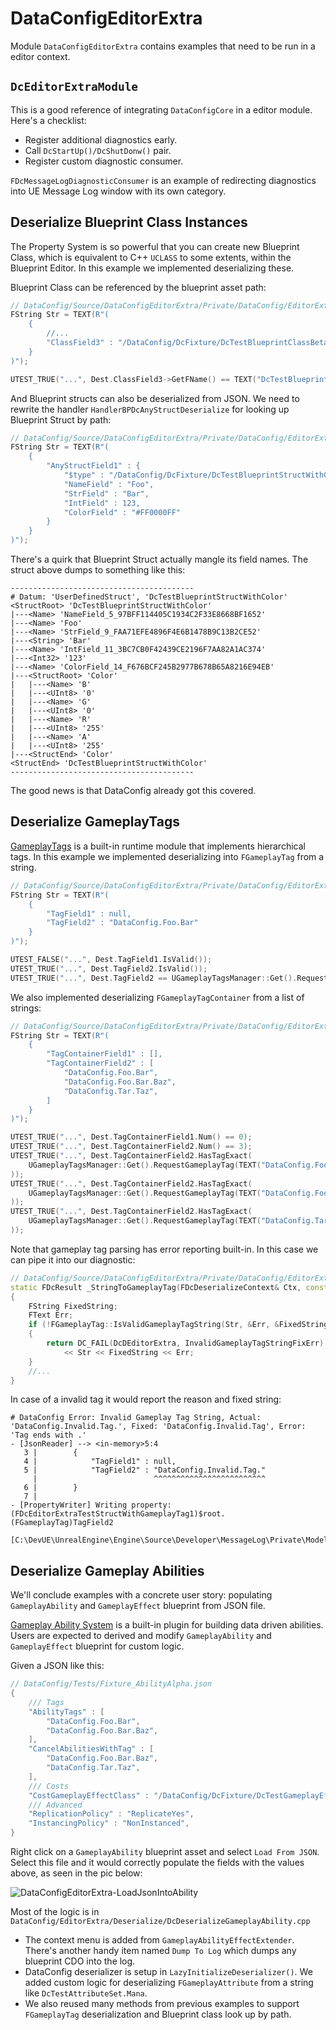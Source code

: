 # DataConfigEditorExtra

Module `DataConfigEditorExtra` contains examples that need to be run in a editor context.

## `DcEditorExtraModule`

This is a good reference of integrating `DataConfigCore` in a editor module. Here's a checklist:

- Register additional diagnostics early. 
- Call `DcStartUp()/DcShutDonw()` pair.
- Register custom diagnostic consumer.

`FDcMessageLogDiagnosticConsumer` is an example of redirecting diagnostics into UE Message Log window with its own category.


## Deserialize Blueprint Class Instances

The Property System is so powerful that you can create new Blueprint Class, which is equivalent to C++ `UCLASS` to some extents, within the Blueprint Editor. In this example we implemented deserializing these.

Blueprint Class can be referenced by the blueprint asset path:

```c++
// DataConfig/Source/DataConfigEditorExtra/Private/DataConfig/EditorExtra/Deserialize/DcDeserializeBPClass.cpp
FString Str = TEXT(R"(
    {
        //...
        "ClassField3" : "/DataConfig/DcFixture/DcTestBlueprintClassBeta",
    }
)");

UTEST_TRUE("...", Dest.ClassField3->GetFName() == TEXT("DcTestBlueprintClassBeta_C"));
```

And Blueprint structs can also be deserialized from JSON. We need to rewrite the handler `HandlerBPDcAnyStructDeserialize` for looking up Blueprint Struct by path:

```C++
// DataConfig/Source/DataConfigEditorExtra/Private/DataConfig/EditorExtra/Deserialize/DcDeserializeBPClass.cpp
FString Str = TEXT(R"(
    {
        "AnyStructField1" : {
            "$type" : "/DataConfig/DcFixture/DcTestBlueprintStructWithColor",
            "NameField" : "Foo",
            "StrField" : "Bar",
            "IntField" : 123,
            "ColorField" : "#FF0000FF"
        }
    }
)");
```

There's a quirk that Blueprint Struct actually mangle its field names. The struct above dumps to something like this:

```
-----------------------------------------
# Datum: 'UserDefinedStruct', 'DcTestBlueprintStructWithColor'
<StructRoot> 'DcTestBlueprintStructWithColor'
|---<Name> 'NameField_5_97BFF114405C1934C2F33E8668BF1652'
|---<Name> 'Foo'
|---<Name> 'StrField_9_FAA71EFE4896F4E6B1478B9C13B2CE52'
|---<String> 'Bar'
|---<Name> 'IntField_11_3BC7CB0F42439CE2196F7AA82A1AC374'
|---<Int32> '123'
|---<Name> 'ColorField_14_F676BCF245B2977B678B65A8216E94EB'
|---<StructRoot> 'Color'
|   |---<Name> 'B'
|   |---<UInt8> '0'
|   |---<Name> 'G'
|   |---<UInt8> '0'
|   |---<Name> 'R'
|   |---<UInt8> '255'
|   |---<Name> 'A'
|   |---<UInt8> '255'
|---<StructEnd> 'Color'
<StructEnd> 'DcTestBlueprintStructWithColor'
-----------------------------------------
```

The good news is that DataConfig already got this covered. 

## Deserialize GameplayTags

[GameplayTags][1] is a built-in runtime module that implements hierarchical tags. In this example we implemented deserializing into `FGameplayTag` from a string.

```c++
// DataConfig/Source/DataConfigEditorExtra/Private/DataConfig/EditorExtra/Deserialize/DcDeserializeGameplayTags.cpp
FString Str = TEXT(R"(
    {
        "TagField1" : null,
        "TagField2" : "DataConfig.Foo.Bar"
    }
)");

UTEST_FALSE("...", Dest.TagField1.IsValid());
UTEST_TRUE("...", Dest.TagField2.IsValid());
UTEST_TRUE("...", Dest.TagField2 == UGameplayTagsManager::Get().RequestGameplayTag(TEXT("DataConfig.Foo.Bar")));
```

We also implemented deserializing `FGameplayTagContainer` from a list of strings:

```c++
// DataConfig/Source/DataConfigEditorExtra/Private/DataConfig/EditorExtra/Deserialize/DcDeserializeGameplayTags.cpp
FString Str = TEXT(R"(
    {
        "TagContainerField1" : [],
        "TagContainerField2" : [
            "DataConfig.Foo.Bar",
            "DataConfig.Foo.Bar.Baz",
            "DataConfig.Tar.Taz",
        ]
    }
)");

UTEST_TRUE("...", Dest.TagContainerField1.Num() == 0);
UTEST_TRUE("...", Dest.TagContainerField2.Num() == 3);
UTEST_TRUE("...", Dest.TagContainerField2.HasTagExact(
    UGameplayTagsManager::Get().RequestGameplayTag(TEXT("DataConfig.Foo.Bar"))
));
UTEST_TRUE("...", Dest.TagContainerField2.HasTagExact(
    UGameplayTagsManager::Get().RequestGameplayTag(TEXT("DataConfig.Foo.Bar.Baz"))
));
UTEST_TRUE("...", Dest.TagContainerField2.HasTagExact(
    UGameplayTagsManager::Get().RequestGameplayTag(TEXT("DataConfig.Tar.Taz"))
));

```

Note that gameplay tag parsing has error reporting built-in. In this case we can pipe it into our diagnostic:

```c++
// DataConfig/Source/DataConfigEditorExtra/Private/DataConfig/EditorExtra/Deserialize/DcDeserializeGameplayTags.cpp
static FDcResult _StringToGameplayTag(FDcDeserializeContext& Ctx, const FString& Str, FGameplayTag* OutTagPtr)
{
    FString FixedString;
    FText Err;
    if (!FGameplayTag::IsValidGameplayTagString(Str, &Err, &FixedString))
    {
        return DC_FAIL(DcDEditorExtra, InvalidGameplayTagStringFixErr)
            << Str << FixedString << Err;
    }
    //...
}
```

In case of a invalid tag it would report the reason and fixed string:

```
# DataConfig Error: Invalid Gameplay Tag String, Actual: 'DataConfig.Invalid.Tag.', Fixed: 'DataConfig.Invalid.Tag', Error: 'Tag ends with .'
- [JsonReader] --> <in-memory>5:4
   3 |        { 
   4 |            "TagField1" : null, 
   5 |            "TagField2" : "DataConfig.Invalid.Tag." 
     |                          ^^^^^^^^^^^^^^^^^^^^^^^^^
   6 |        } 
   7 |    
- [PropertyWriter] Writing property: (FDcEditorExtraTestStructWithGameplayTag1)$root.(FGameplayTag)TagField2
 [C:\DevUE\UnrealEngine\Engine\Source\Developer\MessageLog\Private\Model\MessageLogListingModel.cpp(73)]
```

## Deserialize Gameplay Abilities

We'll conclude examples with a concrete user story: populating `GameplayAbility` and `GameplayEffect` blueprint from JSON file.

[Gameplay Ability System][2] is a built-in plugin for building data driven abilities. Users are expected to derived and modify `GameplayAbility` and `GameplayEffect` blueprint for custom logic. 

Given a JSON like this:

```c++
// DataConfig/Tests/Fixture_AbilityAlpha.json
{
    /// Tags
    "AbilityTags" : [
        "DataConfig.Foo.Bar",
        "DataConfig.Foo.Bar.Baz",
    ],
    "CancelAbilitiesWithTag" : [
        "DataConfig.Foo.Bar.Baz",
        "DataConfig.Tar.Taz",
    ],
    /// Costs
    "CostGameplayEffectClass" : "/DataConfig/DcFixture/DcTestGameplayEffectAlpha",
    /// Advanced
    "ReplicationPolicy" : "ReplicateYes",
    "InstancingPolicy" : "NonInstanced",
}
```

Right click on a `GameplayAbility` blueprint asset and select `Load From JSON`. Select this file and it would correctly populate the fields with the values above, as seen in the pic below:

![DataConfigEditorExtra-LoadJsonIntoAbility](Images/DataConfigEditorExtra-LoadJsonIntoAbility.png)

Most of the logic is in `DataConfig/EditorExtra/Deserialize/DcDeserializeGameplayAbility.cpp`

- The context menu is added from `GameplayAbilityEffectExtender`. There's another handy item named `Dump To Log` which dumps any blueprint CDO into the log.
- DataConfig deserializer is setup in `LazyInitializeDeserializer()`. We added custom logic for deserializing `FGameplayAttribute` from a string like `DcTestAttributeSet.Mana`.
- We also reused many methods from previous examples to support `FGameplayTag` deserialization and Blueprint class look up by path.

[1]: https://docs.unrealengine.com/en-US/ProgrammingAndScripting/Tags/index.html "Gameplay Tags"
[2]: https://docs.unrealengine.com/en-US/InteractiveExperiences/GameplayAbilitySystem/index.html "Gameplay Ability System"

